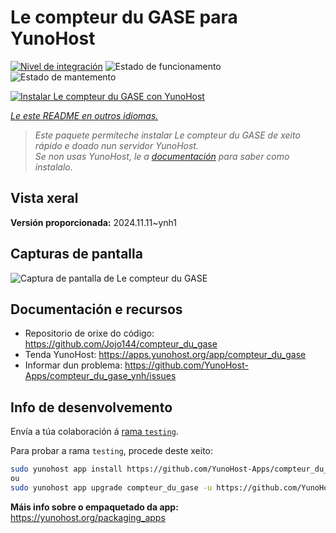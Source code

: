 <!--
NOTA: Este README foi creado automáticamente por <https://github.com/YunoHost/apps/tree/master/tools/readme_generator>
NON debe editarse manualmente.
-->

# Le compteur du GASE para YunoHost

[![Nivel de integración](https://dash.yunohost.org/integration/compteur_du_gase.svg)](https://ci-apps.yunohost.org/ci/apps/compteur_du_gase/) ![Estado de funcionamento](https://ci-apps.yunohost.org/ci/badges/compteur_du_gase.status.svg) ![Estado de mantemento](https://ci-apps.yunohost.org/ci/badges/compteur_du_gase.maintain.svg)

[![Instalar Le compteur du GASE con YunoHost](https://install-app.yunohost.org/install-with-yunohost.svg)](https://install-app.yunohost.org/?app=compteur_du_gase)

*[Le este README en outros idiomas.](./ALL_README.md)*

> *Este paquete permíteche instalar Le compteur du GASE de xeito rápido e doado nun servidor YunoHost.*  
> *Se non usas YunoHost, le a [documentación](https://yunohost.org/install) para saber como instalalo.*

## Vista xeral



**Versión proporcionada:** 2024.11.11~ynh1

## Capturas de pantalla

![Captura de pantalla de Le compteur du GASE](./doc/screenshots/Screenshot_2021-12-26_Le-compteur-du-GASE.png)

## Documentación e recursos

- Repositorio de orixe do código: <https://github.com/Jojo144/compteur_du_gase>
- Tenda YunoHost: <https://apps.yunohost.org/app/compteur_du_gase>
- Informar dun problema: <https://github.com/YunoHost-Apps/compteur_du_gase_ynh/issues>

## Info de desenvolvemento

Envía a túa colaboración á [rama `testing`](https://github.com/YunoHost-Apps/compteur_du_gase_ynh/tree/testing).

Para probar a rama `testing`, procede deste xeito:

```bash
sudo yunohost app install https://github.com/YunoHost-Apps/compteur_du_gase_ynh/tree/testing --debug
ou
sudo yunohost app upgrade compteur_du_gase -u https://github.com/YunoHost-Apps/compteur_du_gase_ynh/tree/testing --debug
```

**Máis info sobre o empaquetado da app:** <https://yunohost.org/packaging_apps>
